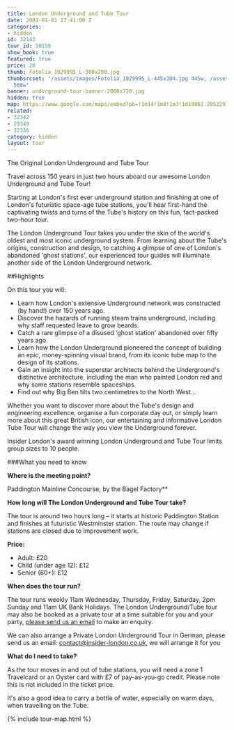 ```yaml
---
title: London Underground and Tube Tour
date: 2001-01-01 17:41:00 Z
categories:
- hidden
id: 32143
tour_id: 50159
show_book: true
featured: true
price: 20
thumb: Fotolia_1929995_L-300x200.jpg
thumbsrcset: "/assets/images/Fotolia_1929995_L-445x304.jpg 445w, /assets/images/Fotolia_1929995_L-568x388.jpg
  568w"
banner: underground-tour-banner-2000x720.jpg
hidden: true
map: https://www.google.com/maps/embed?pb=!1m14!1m8!1m3!1d19861.205229168765!2d-0.18037695633981765!3d51.519624879316524!3m2!1i1024!2i768!4f13.1!3m3!1m2!1s0x48761aad72f39303%3A0x74926f3ec36c2314!2sPaddington+Station!5e0!3m2!1sen!2s!4v1431588473892
related:
- 32342
- 29349
- 32336
category: hidden
layout: tour
---
```


<p class="lede palm-mt0 lap-and-up-mt0">The Original London Underground and Tube Tour</p>

Travel across 150 years in just two hours aboard our awesome London Underground and Tube Tour!

Starting at London's first ever underground station and finishing at one of London's futuristic space-age tube stations, you'll hear first-hand the captivating twists and turns of the Tube's history on this fun, fact-packed two-hour tour.

The London Underground Tour takes you under the skin of the world's oldest and most iconic underground system. From learning about the Tube's origins, construction and design, to catching a glimpse of one of London's abandoned 'ghost stations', our experienced tour guides will illuminate another side of the London Underground network.

##Highlights

On this tour you will:

- Learn how London's extensive Underground network was constructed (by hand!) over 150 years ago.
- Discover the hazards of running steam trains underground, including why staff requested leave to grow beards.
- Catch a rare glimpse of a disused ‘ghost station' abandoned over fifty years ago.
- Learn how the London Underground pioneered the concept of building an epic, money-spinning visual brand, from its iconic tube map to the design of its stations.
- Gain an insight into the superstar architects behind the Underground's distinctive architecture, including the man who painted London red and why some stations resemble spaceships.
- Find out why Big Ben tilts two centimetres to the North West...

Whether you want to discover more about the Tube's design and engineering excellence, organise a fun corporate day out, or simply learn more about this great British icon, our entertaining and informative London Tube Tour will change the way you view the Underground forever.

Insider London's award winning London Underground and Tube Tour limits group sizes to 10 people.

###What you need to know

**Where is the meeting point?**

Paddington Mainline Concourse, by the Bagel Factory**

**How long will The London Underground and Tube Tour take?**

The tour is around two hours long – it starts at historic Paddington Station and finishes at futuristic Westminster station. The route may change if stations are closed due to improvement work.

**Price:**

 - Adult: £20
 - Child (under age 12): £12
 - Senior (60+): £12

**When does the tour run?**

The tour runs weekly 11am Wednesday, Thursday, Friday, Saturday, 2pm Sunday and 11am UK Bank Holidays.
The London Underground/Tube tour may also be booked as a private tour at a time suitable for you and your party, [please send us an email](/contact-us/) to make an enquiry.

We can also arrange a Private London Underground Tour in German, please send us an email: contact@insider-london.co.uk, we will arrange it for you

**What do I need to take?**

As the tour moves in and out of tube stations, you will need a zone 1 Travelcard or an Oyster card with £7 of pay-as-you-go credit. Please note this is not included in the ticket price.

It's also a good idea to carry a bottle of water, especially on warm days, when travelling on the Tube.

{% include tour-map.html %}
